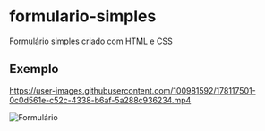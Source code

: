 # formulario-simples
Formulário simples criado com HTML e CSS


## Exemplo


https://user-images.githubusercontent.com/100981592/178117501-0c0d561e-c52c-4338-b6af-5a288c936234.mp4

![Formulário](https://user-images.githubusercontent.com/100981592/178117516-b0d0379d-2ef9-41f8-8bbb-efe43506f8ac.png)
